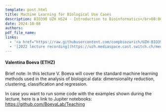 ```yaml
---
template: post.html
title: Machine Learning for Biological Use Cases
description: BIO390 UZH HS24 - Introduction to Bioinformatics</br>08:00-09:45 @ UZH Irchel Y03-G-85
date: 2024-10-08
authors:
pdf_file_name: 
links:
  - '<a href="https://raw.githubusercontent.com/compbiozurich/UZH-BIO390/main/course-material/2022-10-11___Valentina-Boeva__Machine-Learning-for-Biological-Use-Cases__UZH-BIO390-HS22-lecture-04.pdf" target="_blank">[2022 lecture slides]</a>'
  - '[2022 lecture recording](https://uzh.mediaspace.cast.switch.ch/media/Introduction%20to%20Bioinformatics%20-%20Lecture%2004%3A%20Machine%20Learning%20for%20Biological%20Use%20Cases/0_7q6gemoy)'
---
```


#### Valentina Boeva (ETHZ)

Brief note: In this lecture V. Boeva will cover the standard machine learning methods
used in the analysis of biological data: dimensionality reduction, clustering,
classification and regression.

<!--more-->

In case you want to run some code with the examples shown during the lecture, here is a link to Jupiter notebooks: <https://github.com/BoevaLab/Teaching>
